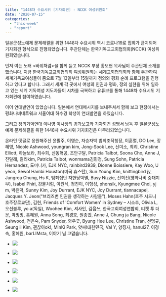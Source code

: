 ```yaml
---
title: "1448차 수요시위 [기자회견] - NCCK 여성위원회"
date: "2020-07-15"
categories: 
  - "this-week"
  - "report"
---
```


일본군성노예제 문제해결을 위한 1448차 수요시위 역시 코로나19로 집회가 금지되어 기자회견 형식으로 진행되었습니다. 주관단체는 한국기독교교회협의회(NCCK) 여성위원회였습니다.

먼저 여는 노래 <바위처럼>을 함께 듣고 NCCK 부장 황보현 목사님이 주관단체 소개를 했습니다. 지금 한국기독교교회협의회 여성위원회는 세계교회협의회와 함께 주관하여 세계기독교여성들이 줌으로 7월 13일부터 15일까지 정의와 평화 순례 프로그램을 진행하고 있다고 합니다. 그래서 세계 각 곳에서 여성의 인권과 평화, 정의 실현을 위해 일하고 있는 세계 기독여성 지도자들이 시차를 극복하고 유튜브를 통해 1448차 수요시위 기자회견에 참여하였습니다.

이어 연대발언이 있었습니다. 일본에서 연대메시지를 보내주셔서 함께 보고 현장에서는 평화나비네트워크 서울여대 허수경 학생이 연대발언을 하였습니다.

그리고 정의기억연대 이나영 이사장의 경과보고와 기자회견 성명서 낭독 후 일본군성노예제 문제해결을 위한 1448차 수요시위 기자회견은 마무리되었습니다.

온라인 댓글로 응원해주신 윤필주, 이영순, 자승자박 범죄조작청장, 이훈렬, DO Lee, 장혜영, Nicole Ashwood, youngran kim, Jong-Sook Lee, 신미소, 최리, Christine Elliott, 하늘보라, 최수희, 신동혁공, 조안구달, Patricia Talbot, Soona Cho, Anne J, 진달래, 릴리kim, Patricia Talbot, wonmama김민정, Sung Sohn, Patricia Hernandez, 도미니카, EJK NYC, rainbird3939, Dionne Boissiere, Kay Woo, U yeon, Sewol Hambi Houston(미국 휴스턴), Sun Young Kim, knittingbird jy, Jungrea Chung, Hs K, 범죄집단 자한당박멸, Busy Nizzie, 신희진(평화나비 중대지부), Isabel Phiri, 강물처럼, 이원석, 정진이, 이형성, phonsik, Kyungmee Choi, yj m, 박은덕, Sunny Kim, Joy Durrant, EJK NYC, Joy Durrant, tiannacapel, Jacques Y. Jeon(​“브리즈번 인권을 생각하는 사람들”), Moses Hahn(호주 시드니 호주장로교단), 김현, Friends of 'Comfort Women' in Sydney – 시소추, Olivia L, 오션블루, yo a(독일), Woohee Kim, 셔사인, 김웁쓰, 한국교회여성연합회, 티켓 투 더 문, 박밍밍, 홍혜원, Anna Song, 최경호, 원종민, Anne J, Chung ja Bang, Nicole Ashwood, 전은숙, Pam Snyder, 와우굿, Byung Hee Lee, Christine Tran, 선명규, Seung il Kim, 괜찮아ok!, MinKi Park, 앗싸!대한민국, Val Y, 양징자, hanul27, 이경숙, 홍혜원, barLIMsta, 이야기 님 고맙습니다.

- ![](https://womenandwar.net/kr/wp-content/uploads/2020/07/크기변환IMGP8324.jpg)
    
- ![](https://womenandwar.net/kr/wp-content/uploads/2020/07/크기변환IMGP8326.jpg)
    
- ![](https://womenandwar.net/kr/wp-content/uploads/2020/07/크기변환IMGP8329.jpg)
    
- ![](https://womenandwar.net/kr/wp-content/uploads/2020/07/크기변환IMGP8339.jpg)
    
- ![](https://womenandwar.net/kr/wp-content/uploads/2020/07/크기변환IMGP8346.jpg)
    
- ![](https://womenandwar.net/kr/wp-content/uploads/2020/07/크기변환IMGP8359.jpg)
